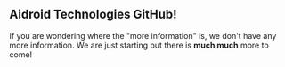 ## Aidroid Technologies GitHub!
If you are wondering where the "more information" is, we don't have any more information.  We are just starting but there is **much much** more to come!
